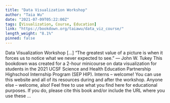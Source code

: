 ```yaml
---
title: "Data Visualization Workshop"
author: "Taia Wu"
date: "2021-07-09T05:22:00Z"
tags: [Visualization, Course, Education]
link: "https://bookdown.org/taiawu/data_viz_course/"
length_weight: "8.1%"
pinned: false
---
```


Data Visualization Workshop [...] “The greatest value of a picture is when it forces us to notice what we never expected to see.” — John W. Tukey This bookdown was created for a 2-hour minicourse on data visualization for students in the 2021 UCSF Science and Health Education Partnership Highschool Internship Program (SEP HIP). Interns – welcome! You can use this website and all of its resources during and after the workshop. Anyone else – welcome, also! Feel free to use what you find here for educational purposes. If you do, please cite this book and/or include the URL where you use these ...
